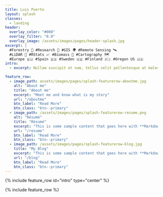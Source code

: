 ```yaml
---
title: Luis Puerto
layout: splash
classes:
  - landing
header:
  overlay_color: "#000"
  overlay_filter: "0.0"
  overlay_image: /assets/images/pages/header-splash.jpg
excerpt: | 
  #Forestry 🌲 #Research 🔬 #GIS 🌍 #Remote Sensing 🛰       
  #LiDAR 🔦 #RStats 📈 #Biomass 🌱 #Cartography 🗺       
  #Europe 🇪🇺 #Spain 🇪🇸 #Sweden 🇸🇪 #Finland 🇫🇮 #Oregon US 🇺🇸
intro:
  - excerpt: Nullam suscipit et nam, tellus velit pellentesque at malesuada, enim eaque. Quis nulla, netus tempor in diam gravida tincidunt, *proin faucibus* voluptate felis id sollicitudin. Centered with `type="center"`

feature_row:
  - image_path: assets/images/pages/splash-featurerow-aboutme.jpg
    alt: "About me"
    title: "About me"
    excerpt: "Meet me and know what is my story"
    url: "/aboutme"
    btn_label: "Read More"
    btn_class: "btn--primary"
  - image_path: /assets/images/pages/splash-featurerow-resume.png
    alt: "Résumé"
    title: "Résumé"
    excerpt: "This is some sample content that goes here with **Markdown** formatting."
    url: "/resume"
    btn_label: "Read More"
    btn_class: "btn--primary"
  - image_path: /assets/images/pages/splash-featurerow-blog.jpg
    title: "My Blog"
    excerpt: "This is some sample content that goes here with **Markdown** formatting."
    url: "/blog"
    btn_label: "Read More"
    btn_class: "btn--primary"
---
```

{% include feature_row id="intro" type="center" %}

{% include feature_row %}
